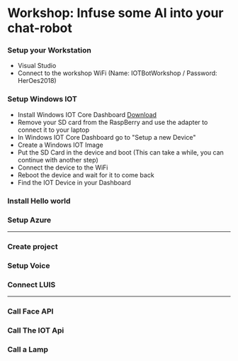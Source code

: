 # Workshop: Infuse some AI into your chat-robot

### Setup your Workstation
* Visual Studio
* Connect to the workshop WiFi (Name: IOTBotWorkshop / Password: HerOes2018)

### Setup Windows IOT

* Install Windows IOT Core Dashboard [Download](https://developer.microsoft.com/en-us/windows/iot/Downloads)
* Remove your SD card from the RaspBerry and use the adapter to connect it to your laptop
* In Windows IOT Core Dashboard go to "Setup a new Device"
* Create a Windows IOT Image
* Put the SD Card in the device and boot (This can take a while, you can continue with another step)
* Connect the device to the WiFi
* Reboot the device and wait for it to come back
* Find the IOT Device in your Dashboard




### Install Hello world


### Setup Azure


------------------

### Create project

### Setup Voice

### Connect LUIS

------------------

### Call Face API

### Call The IOT Api

### Call a Lamp








